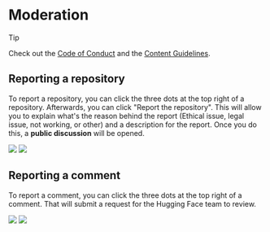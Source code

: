 # Moderation

> [!TIP]
> Check out the [Code of Conduct](https://huggingface.co/code-of-conduct) and the [Content Guidelines](https://huggingface.co/content-guidelines).

## Reporting a repository

To report a repository, you can click the three dots at the top right of a repository. Afterwards, you can click "Report the repository". This will allow you to explain what's the reason behind the report (Ethical issue, legal issue, not working, or other) and a description for the report. Once you do this, a **public discussion** will be opened.

<div class="flex justify-center">
<img class="block dark:hidden" src="https://huggingface.co/datasets/huggingface/documentation-images/resolve/main/hub/repository-report.png"/>
<img class="hidden dark:block" src="https://huggingface.co/datasets/huggingface/documentation-images/resolve/main/hub/repository-report-dark.png"/>
</div>

## Reporting a comment

To report a comment, you can click the three dots at the top right of a comment. That will submit a request for the Hugging Face team to review.

<div class="flex justify-center">
<img class="block dark:hidden" src="https://huggingface.co/datasets/huggingface/documentation-images/resolve/main/hub/comment-report.png"/>
<img class="hidden dark:block" src="https://huggingface.co/datasets/huggingface/documentation-images/resolve/main/hub/comment-report-dark.png"/>
</div>
